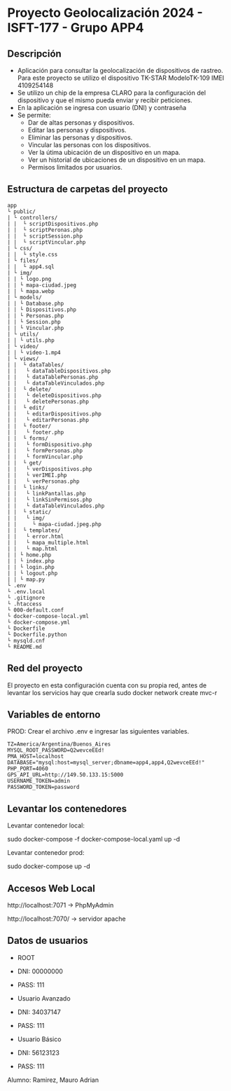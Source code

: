 # Proyecto Geolocalización 2024 - ISFT-177 - Grupo APP4

## Descripción

- Aplicación para consultar la geolocalización de dispositivos de rastreo. Para este proyecto se utilizo el dispositivo TK-STAR ModeloTK-109 IMEI 4109254148
- Se utilizo un chip de la empresa CLARO para la configuración del dispositivo y que el mismo pueda enviar y recibir peticiones.
- En la aplicación se ingresa con usuario (DNI) y contraseña
- Se permite: 
    - Dar de altas personas y dispositivos.
    - Editar las personas y dispositivos.
    - Eliminar las personas y dispositivos.
    - Vincular las personas con los dispositivos.
    - Ver la útima ubicación de un dispositivo en un mapa.
    - Ver un historial de ubicaciones de un dispositivo en un mapa.
    - Permisos limitados por usuarios.

## Estructura de carpetas del proyecto

```
app
└ public/
| └ controllers/
| |  └ scriptDispositivos.php
| |  └ scriptPeronas.php
| |  └ scriptSession.php
| |  └ scriptVincular.php
| └ css/
| |  └ style.css
| └ files/
| |  └ app4.sql
| └ img/
| | └ logo.png
| | └ mapa-ciudad.jpeg
| | └ mapa.webp
| └ models/
| | └ Database.php
| | └ Dispositivos.php
| | └ Personas.php
| | └ Session.php
| | └ Vincular.php
| └ utils/
| | └ utils.php
| └ video/
| | └ video-1.mp4
| └ views/
| |  └ dataTables/
| |   └ dataTableDispositivos.php
| |   └ dataTablePersonas.php
| |   └ dataTableVinculados.php
| |  └ delete/
| |   └ deleteDispositivos.php
| |   └ deletePersonas.php
| |  └ edit/
| |   └ editarDispositivos.php
| |   └ editarPersonas.php
| |  └ footer/
| |   └ footer.php
| |  └ forms/
| |   └ formDispositivo.php
| |   └ formPersonas.php
| |   └ formVincular.php
| |  └ get/
| |   └ verDispositivos.php
| |   └ verIMEI.php
| |   └ verPersonas.php
| |  └ links/
| |   └ linkPantallas.php
| |   └ linkSinPermisos.php
| |   └ dataTableVinculados.php
| |  └ static/
| |   └ img/
| |     └ mapa-ciudad.jpeg.php
| |  └ templates/
| |   └ error.html
| |   └ mapa_multiple.html
| |   └ map.html
| | └ home.php
| | └ index.php
| | └ login.php
| | └ logout.php
| | └ map.py
└ .env
└ .env.local
└ .gitignore
└ .htaccess
└ 000-default.conf
└ docker-compose-local.yml
└ docker-compose.yml
└ Dockerfile
└ Dockerfile.python
└ mysqld.cnf 
└ README.md 
```

## Red del proyecto

El proyecto en esta configuración cuenta con su propia red, antes de levantar los servicios hay que crearla sudo docker network create mvc-r

## Variables de entorno

PROD: Crear el archivo .env e ingresar las siguientes variables.
```
TZ=America/Argentina/Buenos_Aires
MYSQL_ROOT_PASSWORD=Q2wevceEEd!
PMA_HOST=localhost
DATABASE="mysql:host=mysql_server;dbname=app4,app4,Q2wevceEEd!"
PHP_PORT=4060
GPS_API_URL=http://149.50.133.15:5000
USERNAME_TOKEN=admin
PASSWORD_TOKEN=password
```
## Levantar los contenedores

Levantar contenedor local:

sudo docker-compose -f docker-compose-local.yaml up -d

Levantar contenedor prod:

sudo docker-compose up -d

## Accesos Web Local

http://localhost:7071 -> PhpMyAdmin

http://localhost:7070/ -> servidor apache

## Datos de usuarios

- ROOT
- DNI: 00000000
- PASS: 111 

- Usuario Avanzado
- DNI: 34037147
- PASS: 111 

- Usuario Básico
- DNI: 56123123
- PASS: 111 


Alumno: Ramirez, Mauro Adrian 